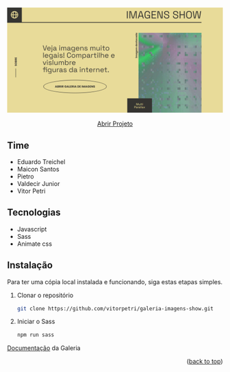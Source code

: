 </p><p align="center">
 <a href="#">
  <img src="assets/banner.png" alt="site" width="600px"/>
 </a>
</p>

<p align="center">
 <a href="https://imagens-show.ga/">
  Abrir Projeto
 </a>

## Time
 - Eduardo Treichel
 - Maicon Santos
 - Pietro
 - Valdecir Junior
 - Vitor Petri

## Tecnologias
  - Javascript
  - Sass
  - Animate css

## Instalação

Para ter uma cópia local instalada e funcionando, siga estas etapas simples.

1. Clonar o repositório
   ```sh
   git clone https://github.com/vitorpetri/galeria-imagens-show.git
   ```
2. Iniciar o Sass
   ```sh
   npm run sass
   ```

[Documentação](https://github.com/vitorpetri/galeria-imagens-show) da Galeria

<p align="right">(<a href="#top">back to top</a>)</p>
